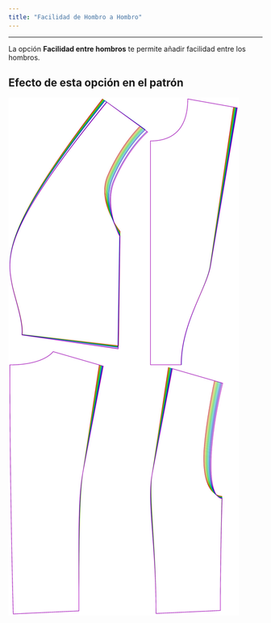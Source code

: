 ```yaml
---
title: "Facilidad de Hombro a Hombro"
---
```


***

La opción **Facilidad entre hombros** te permite añadir facilidad entre los hombros.

## Efecto de esta opción en el patrón

![Esta imagen muestra el efecto de esta opción superponiendo varias variantes que tienen un valor diferente para esta opción](noble_shouldertoshoulderease_sample.svg "Efecto de esta opción en el patrón")
